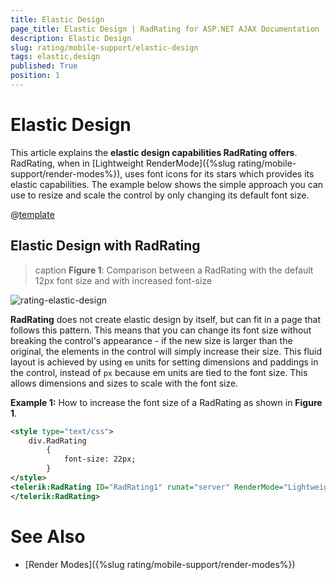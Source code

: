 ```yaml
---
title: Elastic Design
page_title: Elastic Design | RadRating for ASP.NET AJAX Documentation
description: Elastic Design
slug: rating/mobile-support/elastic-design
tags: elastic,design
published: True
position: 1
---
```


# Elastic Design

This article explains the **elastic design capabilities RadRating offers**.	RadRating, when in [Lightweight RenderMode]({%slug rating/mobile-support/render-modes%}), uses font icons for its stars which provides its elastic capabilities.	The example below shows the simple approach you can use to resize and scale the control by only changing its default font size.

@[template](/_templates/common/render-mode.md#resp-design-desc "slug-el: no, slug-fl: no")

## Elastic Design with RadRating

>caption **Figure 1**: Comparison between a RadRating with the default 12px font size and with increased font-size

![rating-elastic-design](images/rating-elastic-design.jpg)

**RadRating** does not create elastic design by itself, but can fit in a page that follows this pattern. This means that you can change its font size without breaking the control's appearance - if the new size is larger than the original, the elements in the control will simply increase their size. This fluid layout is achieved by using `em` units for setting dimensions and paddings in the control, instead of `px` because em units are tied to the font size. This allows dimensions and sizes to scale with the font size.

**Example 1:** How to increase the font size of a RadRating as shown in **Figure 1**.

````XML
<style type="text/css">
	div.RadRating
		{
			font-size: 22px;
		}
</style>
<telerik:RadRating ID="RadRating1" runat="server" RenderMode="Lightweight">
</telerik:RadRating>
````

# See Also

 * [Render Modes]({%slug rating/mobile-support/render-modes%})
